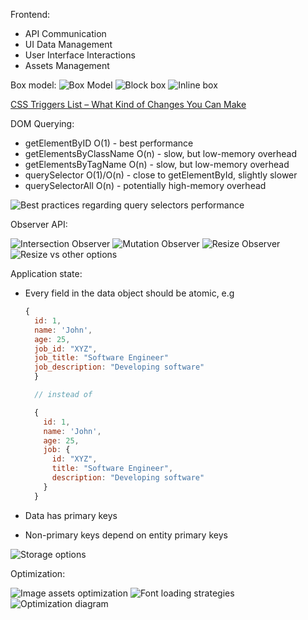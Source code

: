 Frontend:

- API Communication
- UI Data Management
- User Interface Interactions
- Assets Management

Box model:
![Box Model](./images/box-sizing.png)
![Block box](./images/box_block.png)
![Inline box](./images/box_inline.png)

[CSS Triggers List – What Kind of Changes You Can Make](https://csstriggers.com/)

DOM Querying:

- getElementByID O(1) - best performance
- getElementsByClassName O(n) - slow, but low-memory overhead
- getElementsByTagName O(n) - slow, but low-memory overhead
- querySelector O(1)/O(n) - close to getElementById, slightly slower
- querySelectorAll O(n) - potentially high-memory overhead

![Best practices regarding query selectors performance](./images/css_query_performance.png)

Observer API:

![Intersection Observer](./images/intersection_observer.png)
![Mutation Observer](./images/mutation_observer.png)
![Resize Observer](./images/resize_observer.png)
![Resize vs other options](./images/resize_vs_other_options.png)

Application state:

- Every field in the data object should be atomic, e.g

  ```javascript
  {
    id: 1,
    name: 'John',
    age: 25,
    job_id: "XYZ",
    job_title: "Software Engineer"
    job_description: "Developing software"
    }

    // instead of

    {
      id: 1,
      name: 'John',
      age: 25,
      job: {
        id: "XYZ",
        title: "Software Engineer",
        description: "Developing software"
      }
    }
  ```

- Data has primary keys
- Non-primary keys depend on entity primary keys

![Storage options](./images/types_of_storage.png)

Optimization:

![Image assets optimization](./images/image_assets.png)
![Font loading strategies](./images/font_loading.png)
![Optimization diagram](./images/optimization.png)
